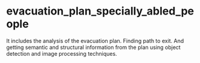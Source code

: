 # evacuation_plan_specially_abled_people

It includes the analysis of the evacuation plan. Finding path to exit. And getting semantic and structural information from the 
plan using object detection and image processing techniques.

